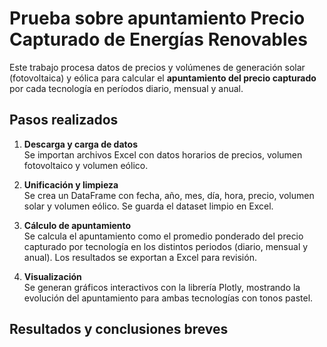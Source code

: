 # Prueba sobre apuntamiento Precio Capturado de Energías Renovables

Este trabajo procesa datos de precios y volúmenes de generación solar (fotovoltaica) y eólica para calcular el **apuntamiento del precio capturado** por cada tecnología en períodos diario, mensual y anual.

## Pasos realizados

1. **Descarga y carga de datos**  
   Se importan archivos Excel con datos horarios de precios, volumen fotovoltaico y volumen eólico.

2. **Unificación y limpieza**  
   Se crea un DataFrame con fecha, año, mes, día, hora, precio, volumen solar y volumen eólico. Se guarda el dataset limpio en Excel.

3. **Cálculo de apuntamiento**  
   Se calcula el apuntamiento como el promedio ponderado del precio capturado por tecnología en los distintos periodos (diario, mensual y anual). Los resultados se exportan a Excel para revisión.

4. **Visualización**  
   Se generan gráficos interactivos con la librería Plotly, mostrando la evolución del apuntamiento para ambas tecnologías con tonos pastel.

## Resultados y conclusiones breves
